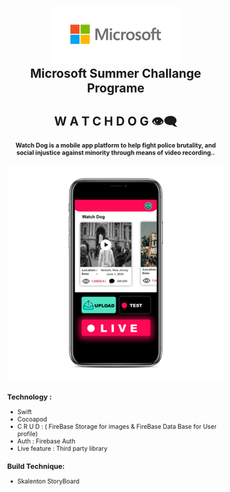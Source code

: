 <h1 align="center">
  <br>
  <img src="ms.png" alt="Microsoft Logo" width="300">
  <br>
  Microsoft Summer Challange Programe 
  <br>
</h1>
<h1 align="center">
  W A T C H    D O G      👁‍🗨
  <br>
</h1>

<h4 align="center">Watch Dog is a mobile app platform to help fight police brutality, and social injustice against minority through means of video recording..</h4>

<p align="center">
<img src="mvp.png"
         alt="MVP">
</p>


### Technology :

* Swift 
* Cocoapod 
* C R U D : ( FireBase Storage for images & FireBase Data Base for User profile)
* Auth : Firebase Auth
* Live feature : Third party library 

### Build Technique:

* Skalenton StoryBoard







